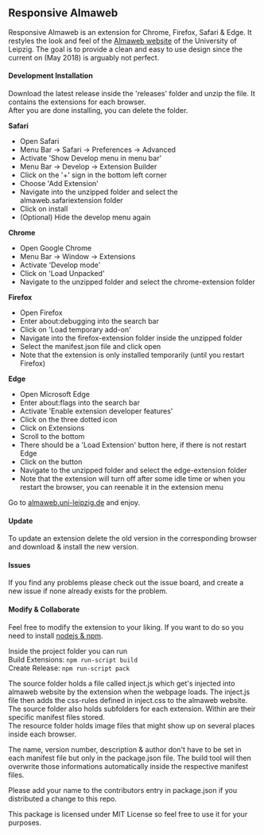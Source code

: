 ## Responsive Almaweb

Responsive Almaweb is an extension for Chrome, Firefox, Safari & Edge.
It restyles the look and feel of the [Almaweb
website](https://almaweb.uni-leipzig.de) of the University of Leipzig.
The goal is to provide a clean and easy to use design since the current
on (May 2018) is arguably not perfect.

#### Development Installation

Download the latest release inside the 'releases' folder and unzip the
file. It contains the extensions for each browser.  
After you are done installing, you can delete the folder.

**Safari**
- Open Safari
- Menu Bar -> Safari -> Preferences -> Advanced
- Activate 'Show Develop menu in menu bar'
- Menu Bar -> Develop -> Extension Builder
- Click on the '+' sign in the bottom left corner
- Choose 'Add Extension'
- Navigate into the unzipped folder and select the
  almaweb.safariextension folder
- Click on install
- (Optional) Hide the develop menu again

**Chrome**
- Open Google Chrome
- Menu Bar -> Window -> Extensions
- Activate 'Develop mode'
- Click on 'Load Unpacked'
- Navigate to the unzipped folder and select the
  chrome-extension folder

**Firefox**
- Open Firefox
- Enter about:debugging into the search bar
- Click on 'Load temporary add-on'
- Navigate into the firefox-extension folder inside the 
  unzipped folder
- Select the manifest.json file and click open
- Note that the extension is only installed temporarily (until you
  restart Firefox)

**Edge**
- Open Microsoft Edge
- Enter about:flags into the search bar
- Activate 'Enable extension developer features'
- Click on the three dotted icon
- Click on Extensions
- Scroll to the bottom
- There should be a 'Load Extension' button here, if there is not
  restart Edge
- Click on the button
- Navigate to the unzipped folder and select the edge-extension folder
- Note that the extension will turn off after some idle time or when
  you restart the browser, you can reenable it in the extension menu

Go to [almaweb.uni-leipzig.de](https://almaweb.uni-leipzig.de) and enjoy.


#### Update

To update an extension delete the old version in the corresponding
browser and download & install the new version.


#### Issues

If you find any problems please check out the issue board,
and create a new issue if none already exists for the problem.


#### Modify & Collaborate

Feel free to modify the extension to your liking.
If you want to do so you need to install
[nodejs & npm](https://nodejs.org).  

Inside the project folder you can run  
Build Extensions: ```npm run-script build```  
Create Release: ```npm run-script pack```

The source folder holds a file called inject.js which get's
injected into almaweb website by the extension when the webpage loads.
The inject.js file then adds the css-rules defined in inject.css
to the almaweb website.  
The source folder also holds subfolders for each extension. Within are
their specific manifest files stored.  
The resource folder holds image files that might show up on 
several places inside each browser.

The name, version number, description & author don't have to
be set in each manifest file but only in the package.json file.
The build tool will then overwrite those informations automatically
inside the respective manifest files.

Please add your name to the contributors entry in package.json if you
distributed a change to this repo.

This package is licensed under MIT License so feel free to use it for
your purposes.
